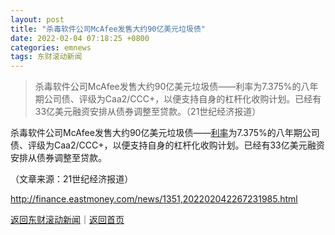 ```yaml
---
layout: post
title: "杀毒软件公司McAfee发售大约90亿美元垃圾债"
date: 2022-02-04 07:18:25 +0800
categories: emnews
tags: 东财滚动新闻
---
```

> 杀毒软件公司McAfee发售大约90亿美元垃圾债——利率为7.375%的八年期公司债、评级为Caa2/CCC+，以便支持自身的杠杆化收购计划。已经有33亿美元融资安排从债券调整至贷款。（21世纪经济报道）

<p>杀毒软件公司McAfee发售大约90亿美元垃圾债——<span id="Info.344"><a href="http://data.eastmoney.com/cjsj/yhll.html" class="infokey">利率</a></span>为7.375%的八年期公司债、评级为Caa2/CCC+，以便支持自身的杠杆化收购计划。已经有33亿美元融资安排从债券调整至贷款。</p><p class="em_media">（文章来源：21世纪经济报道）</p>

<http://finance.eastmoney.com/news/1351,202202042267231985.html>

[返回东财滚动新闻](//finews.withounder.com/emnews/)｜[返回首页](//finews.withounder.com/)